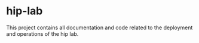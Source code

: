 # hip-lab
This project contains all documentation and code related to the deployment and operations of the hip lab.
